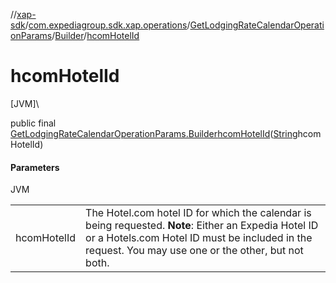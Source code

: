 //[xap-sdk](../../../../index.md)/[com.expediagroup.sdk.xap.operations](../../index.md)/[GetLodgingRateCalendarOperationParams](../index.md)/[Builder](index.md)/[hcomHotelId](hcom-hotel-id.md)

# hcomHotelId

[JVM]\

public final [GetLodgingRateCalendarOperationParams.Builder](index.md)[hcomHotelId](hcom-hotel-id.md)([String](https://docs.oracle.com/javase/8/docs/api/java/lang/String.html)hcomHotelId)

#### Parameters

JVM

| | |
|---|---|
| hcomHotelId | The Hotel.com hotel ID for which the calendar is being requested.  **Note**: Either an Expedia Hotel ID or a Hotels.com Hotel ID must be included in the request. You may use one or the other, but not both. |
